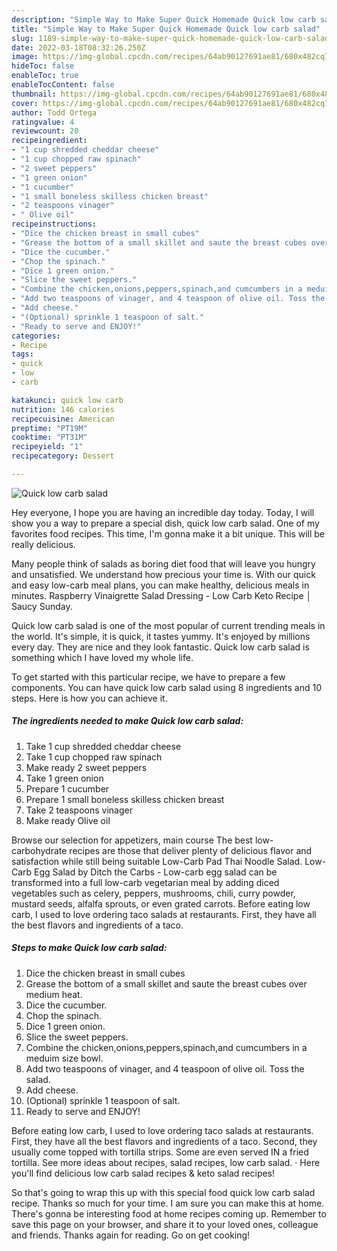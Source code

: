 ```yaml
---
description: "Simple Way to Make Super Quick Homemade Quick low carb salad"
title: "Simple Way to Make Super Quick Homemade Quick low carb salad"
slug: 1189-simple-way-to-make-super-quick-homemade-quick-low-carb-salad
date: 2022-03-18T08:32:26.250Z
image: https://img-global.cpcdn.com/recipes/64ab90127691ae81/680x482cq70/quick-low-carb-salad-recipe-main-photo.jpg
hideToc: false
enableToc: true
enableTocContent: false
thumbnail: https://img-global.cpcdn.com/recipes/64ab90127691ae81/680x482cq70/quick-low-carb-salad-recipe-main-photo.jpg
cover: https://img-global.cpcdn.com/recipes/64ab90127691ae81/680x482cq70/quick-low-carb-salad-recipe-main-photo.jpg
author: Todd Ortega
ratingvalue: 4
reviewcount: 20
recipeingredient:
- "1 cup shredded cheddar cheese"
- "1 cup chopped raw spinach"
- "2 sweet peppers"
- "1 green onion"
- "1 cucumber"
- "1 small boneless skilless chicken breast"
- "2 teaspoons vinager"
- " Olive oil"
recipeinstructions:
- "Dice the chicken breast in small cubes"
- "Grease the bottom of a small skillet and saute the breast cubes over medium heat."
- "Dice the cucumber."
- "Chop the spinach."
- "Dice 1 green onion."
- "Slice the sweet peppers."
- "Combine the chicken,onions,peppers,spinach,and cumcumbers in a meduim size bowl."
- "Add two teaspoons of vinager, and 4 teaspoon of olive oil. Toss the salad."
- "Add cheese."
- "(Optional) sprinkle 1 teaspoon of salt."
- "Ready to serve and ENJOY!"
categories:
- Recipe
tags:
- quick
- low
- carb

katakunci: quick low carb 
nutrition: 146 calories
recipecuisine: American
preptime: "PT19M"
cooktime: "PT31M"
recipeyield: "1"
recipecategory: Dessert

---
```



![Quick low carb salad](https://img-global.cpcdn.com/recipes/64ab90127691ae81/680x482cq70/quick-low-carb-salad-recipe-main-photo.jpg)

Hey everyone, I hope you are having an incredible day today. Today, I will show you a way to prepare a special dish, quick low carb salad. One of my favorites food recipes. This time, I'm gonna make it a bit unique. This will be really delicious.

Many people think of salads as boring diet food that will leave you hungry and unsatisfied. We understand how precious your time is. With our quick and easy low-carb meal plans, you can make healthy, delicious meals in minutes. Raspberry Vinaigrette Salad Dressing - Low Carb Keto Recipe │ Saucy Sunday.

Quick low carb salad is one of the most popular of current trending meals in the world. It's simple, it is quick, it tastes yummy. It's enjoyed by millions every day. They are nice and they look fantastic. Quick low carb salad is something which I have loved my whole life.


To get started with this particular recipe, we have to prepare a few components. You can have quick low carb salad using 8 ingredients and 10 steps. Here is how you can achieve it.

<!--inarticleads1-->

##### The ingredients needed to make Quick low carb salad:

1. Take 1 cup shredded cheddar cheese
1. Take 1 cup chopped raw spinach
1. Make ready 2 sweet peppers
1. Take 1 green onion
1. Prepare 1 cucumber
1. Prepare 1 small boneless skilless chicken breast
1. Take 2 teaspoons vinager
1. Make ready  Olive oil


Browse our selection for appetizers, main course The best low-carbohydrate recipes are those that deliver plenty of delicious flavor and satisfaction while still being suitable Low-Carb Pad Thai Noodle Salad. Low-Carb Egg Salad by Ditch the Carbs - Low-carb egg salad can be transformed into a full low-carb vegetarian meal by adding diced vegetables such as celery, peppers, mushrooms, chili, curry powder, mustard seeds, alfalfa sprouts, or even grated carrots. Before eating low carb, I used to love ordering taco salads at restaurants. First, they have all the best flavors and ingredients of a taco. 

<!--inarticleads2-->

##### Steps to make Quick low carb salad:

1. Dice the chicken breast in small cubes
1. Grease the bottom of a small skillet and saute the breast cubes over medium heat.
1. Dice the cucumber.
1. Chop the spinach.
1. Dice 1 green onion.
1. Slice the sweet peppers.
1. Combine the chicken,onions,peppers,spinach,and cumcumbers in a meduim size bowl.
1. Add two teaspoons of vinager, and 4 teaspoon of olive oil. Toss the salad.
1. Add cheese.
1. (Optional) sprinkle 1 teaspoon of salt.
1. Ready to serve and ENJOY!

Before eating low carb, I used to love ordering taco salads at restaurants. First, they have all the best flavors and ingredients of a taco. Second, they usually come topped with tortilla strips. Some are even served IN a fried tortilla. See more ideas about recipes, salad recipes, low carb salad. · Here you&#39;ll find delicious low carb salad recipes &amp; keto salad recipes! 

So that's going to wrap this up with this special food quick low carb salad recipe. Thanks so much for your time. I am sure you can make this at home. There's gonna be interesting food at home recipes coming up. Remember to save this page on your browser, and share it to your loved ones, colleague and friends. Thanks again for reading. Go on get cooking!
